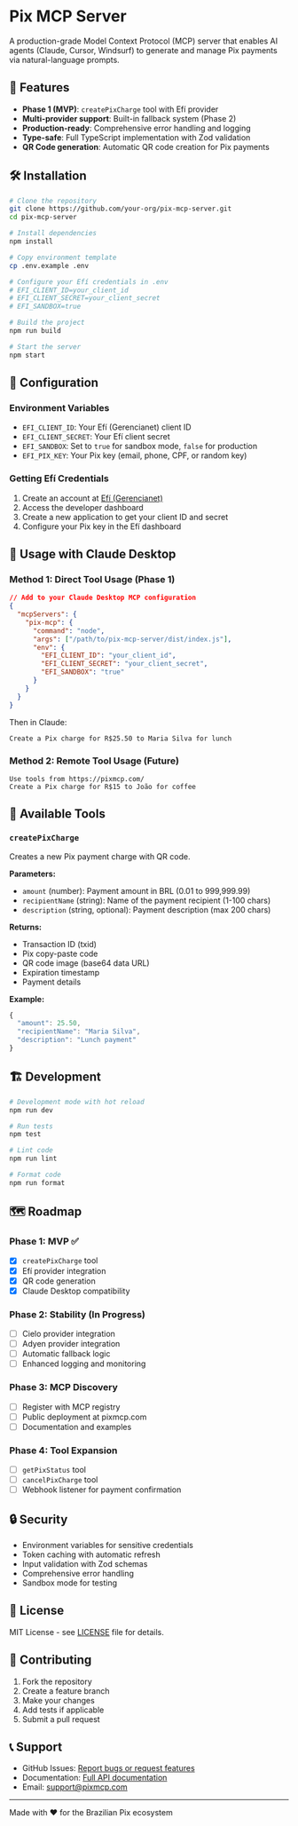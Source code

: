 # Pix MCP Server

A production-grade Model Context Protocol (MCP) server that enables AI agents (Claude, Cursor, Windsurf) to generate and manage Pix payments via natural-language prompts.

## 🚀 Features

- **Phase 1 (MVP)**: `createPixCharge` tool with Efí provider
- **Multi-provider support**: Built-in fallback system (Phase 2)
- **Production-ready**: Comprehensive error handling and logging
- **Type-safe**: Full TypeScript implementation with Zod validation
- **QR Code generation**: Automatic QR code creation for Pix payments

## 🛠️ Installation

```bash
# Clone the repository
git clone https://github.com/your-org/pix-mcp-server.git
cd pix-mcp-server

# Install dependencies
npm install

# Copy environment template
cp .env.example .env

# Configure your Efí credentials in .env
# EFI_CLIENT_ID=your_client_id
# EFI_CLIENT_SECRET=your_client_secret
# EFI_SANDBOX=true

# Build the project
npm run build

# Start the server
npm start
```

## 🔧 Configuration

### Environment Variables

- `EFI_CLIENT_ID`: Your Efí (Gerencianet) client ID
- `EFI_CLIENT_SECRET`: Your Efí client secret
- `EFI_SANDBOX`: Set to `true` for sandbox mode, `false` for production
- `EFI_PIX_KEY`: Your Pix key (email, phone, CPF, or random key)

### Getting Efí Credentials

1. Create an account at [Efí (Gerencianet)](https://sejaefi.com.br/)
2. Access the developer dashboard
3. Create a new application to get your client ID and secret
4. Configure your Pix key in the Efí dashboard

## 🤖 Usage with Claude Desktop

### Method 1: Direct Tool Usage (Phase 1)

```json
// Add to your Claude Desktop MCP configuration
{
  "mcpServers": {
    "pix-mcp": {
      "command": "node",
      "args": ["/path/to/pix-mcp-server/dist/index.js"],
      "env": {
        "EFI_CLIENT_ID": "your_client_id",
        "EFI_CLIENT_SECRET": "your_client_secret",
        "EFI_SANDBOX": "true"
      }
    }
  }
}
```

Then in Claude:
```
Create a Pix charge for R$25.50 to Maria Silva for lunch
```

### Method 2: Remote Tool Usage (Future)

```
Use tools from https://pixmcp.com/
Create a Pix charge for R$15 to João for coffee
```

## 🔨 Available Tools

### `createPixCharge`

Creates a new Pix payment charge with QR code.

**Parameters:**
- `amount` (number): Payment amount in BRL (0.01 to 999,999.99)
- `recipientName` (string): Name of the payment recipient (1-100 chars)
- `description` (string, optional): Payment description (max 200 chars)

**Returns:**
- Transaction ID (txid)
- Pix copy-paste code
- QR code image (base64 data URL)
- Expiration timestamp
- Payment details

**Example:**
```typescript
{
  "amount": 25.50,
  "recipientName": "Maria Silva",
  "description": "Lunch payment"
}
```

## 🏗️ Development

```bash
# Development mode with hot reload
npm run dev

# Run tests
npm test

# Lint code
npm run lint

# Format code
npm run format
```

## 🗺️ Roadmap

### Phase 1: MVP ✅
- [x] `createPixCharge` tool
- [x] Efí provider integration
- [x] QR code generation
- [x] Claude Desktop compatibility

### Phase 2: Stability (In Progress)
- [ ] Cielo provider integration
- [ ] Adyen provider integration
- [ ] Automatic fallback logic
- [ ] Enhanced logging and monitoring

### Phase 3: MCP Discovery
- [ ] Register with MCP registry
- [ ] Public deployment at pixmcp.com
- [ ] Documentation and examples

### Phase 4: Tool Expansion
- [ ] `getPixStatus` tool
- [ ] `cancelPixCharge` tool
- [ ] Webhook listener for payment confirmation

## 🔒 Security

- Environment variables for sensitive credentials
- Token caching with automatic refresh
- Input validation with Zod schemas
- Comprehensive error handling
- Sandbox mode for testing

## 📝 License

MIT License - see [LICENSE](LICENSE) file for details.

## 🤝 Contributing

1. Fork the repository
2. Create a feature branch
3. Make your changes
4. Add tests if applicable
5. Submit a pull request

## 📞 Support

- GitHub Issues: [Report bugs or request features](https://github.com/your-org/pix-mcp-server/issues)
- Documentation: [Full API documentation](https://pixmcp.com/docs)
- Email: support@pixmcp.com

---

Made with ❤️ for the Brazilian Pix ecosystem
